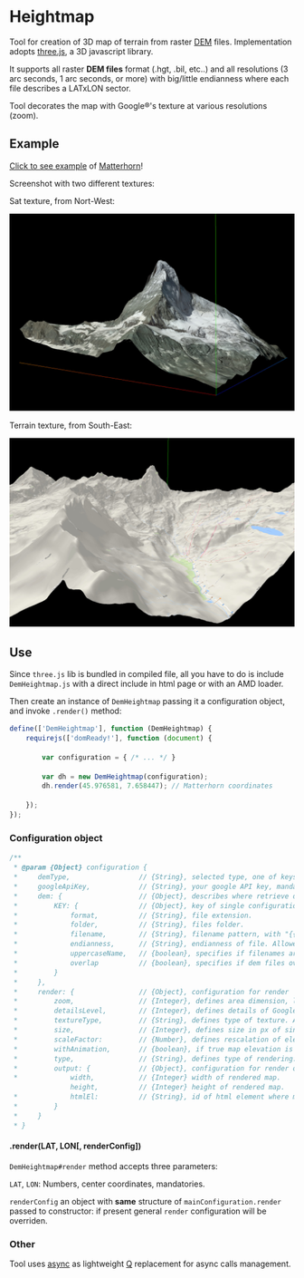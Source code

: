 # Heightmap

Tool for creation of 3D map of terrain from raster [DEM](https://en.wikipedia.org/wiki/Digital_elevation_model) files. Implementation adopts [three.js](https://threejs.org/), a 3D javascript library.

It supports all raster **DEM files** format (.hgt, .bil, etc..) and all resolutions (3 arc seconds, 1 arc seconds, or more) with big/little endianness where each file describes a LATxLON sector.

Tool decorates the map with Google®'s texture at various resolutions (zoom).

## Example

[Click to see example](https://disaverio.github.io/DEM_heightmap/example) of [Matterhorn](https://en.wikipedia.org/wiki/Matterhorn)!

Screenshot with two different textures:

Sat texture, from Nort-West:

![Sat](img/matterhorn_sat.jpg)

Terrain texture, from South-East:

![Terrain](img/matterhorn_terrain.jpg)

## Use

Since `three.js` lib is bundled in compiled file, all you have to do is include `DemHeightmap.js` with a direct include in html page or with an AMD loader.

Then create an instance of `DemHeightmap` passing it a configuration object, and invoke `.render()` method:

```js
define(['DemHeightmap'], function (DemHeightmap) {
    requirejs(['domReady!'], function (document) {
        
        var configuration = { /* ... */ }
        
        var dh = new DemHeightmap(configuration);
        dh.render(45.976581, 7.658447); // Matterhorn coordinates
        
    });
});
```

### Configuration object

```js
/**
 * @param {Object} configuration {
 *     demType,                 // {String}, selected type, one of keys of this.dem object.                                                     // Default: 'hgt'
 *     googleApiKey,            // {String}, your google API key, mandatory if this.render.type == "texture".
 *     dem: {                   // {Object}, describes where retrieve dem files, where each key is a demType. Mandatory.
 *         KEY: {               // {Object}, key of single configuration, referred by this.demType
 *             format,          // {String}, file extension.
 *             folder,          // {String}, files folder.
 *             filename,        // {String}, filename pattern, with "{{NS}}", "{{LAT}}", "{{WE}}", "{{LON}}" as vars: see example.
 *             endianness,      // {String}, endianness of file. Allowed values: "little", "big".
 *             uppercaseName,   // {boolean}, specifies if filenames are in uppercase.
 *             overlap          // {boolean}, specifies if dem files overlap on last row/column (usually they do).
 *         }
 *     },
 *     render: {                // {Object}, configuration for render
 *         zoom,                // {Integer}, defines area dimension, like in Google® map. Allowed values: `11` to `20`.                        // Default: 12
 *         detailsLevel,        // {Integer}, defines details of Google® textures. Allowed values: `0` to `4`.                                  // Default: 0
 *         textureType,         // {String}, defines type of texture. Allowed values: 'terrain', 'satellite', 'roadmap', 'hybrid' from Google®. // Default: 'satellite'
 *         size,                // {Integer}, defines size in px of single texture, from Google®. Max allowed value 640.                        // Default: 512
 *         scaleFactor:         // {Number}, defines rescalation of elevations.                                                                 // Default: 1
 *         withAnimation,       // {boolean}, if true map elevation is animated.                                                                // Default: true
 *         type,                // {String}, defines type of rendering: Allowed values: 'texture', 'grid', 'points'.                            // Default: 'texture'
 *         output: {            // {Object}, configuration for render output
 *             width,           // {Integer} width of rendered map.                                                                             // Default: document.width - 20
               height,          // {Integer} height of rendered map.                                                                            // Default: document.height - 20
 *             htmlEl:          // {String}, id of html element where map will be rendered.                                                     // Default: 'map-container'
 *         }
 *     }
 * }
```

#### .render(LAT, LON[, renderConfig])

`DemHeightmap#render` method accepts three parameters:

`LAT`, `LON`: Numbers, center coordinates, mandatories.

`renderConfig` an object with **same** structure of `mainConfiguration.render` passed to constructor: if present general `render` configuration will be overriden.

### Other

Tool uses [async](https://github.com/disaverio/async) as lightweight [Q](https://github.com/kriskowal/q) replacement for async calls management.